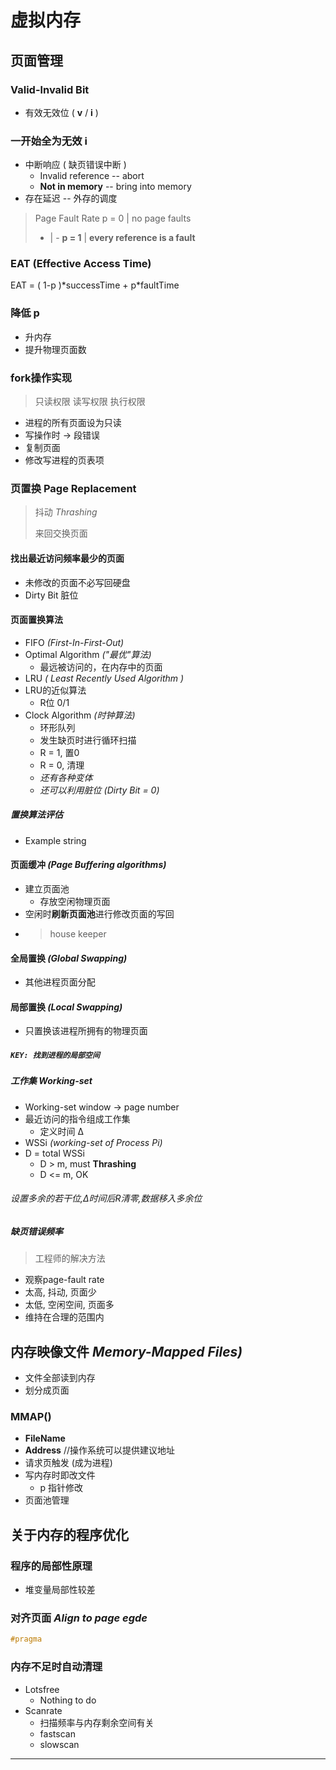 # 虚拟内存
## 页面管理
### Valid-lnvalid Bit
* 有效无效位 ( **v** / **i** )
### 一开始全为无效 **i**
* 中断响应 ( 缺页错误中断 )
  * Invalid reference  -- abort
  * **Not in memory**  -- bring into memory
* 存在延迟  --  外存的调度
> Page Fault Rate
> p = 0 | no page faults
> - | - 
> **p = 1** | **every reference is a fault**
### EAT (Effective Access Time)
EAT = ( 1-p )\*successTime + p\*faultTime
### 降低 p
* 升内存
* 提升物理页面数
### fork操作实现
> 只读权限 读写权限 执行权限
* 进程的所有页面设为只读
* 写操作时 -> 段错误
* 复制页面
* 修改写进程的页表项
### 页置换 Page Replacement
> 抖动 *Thrashing*
>
> 来回交换页面
#### 找出最近访问频率最少的页面
* 未修改的页面不必写回硬盘
* Dirty Bit  脏位
#### 页面置换算法
* FIFO *(First-In-First-Out)*
* Optimal Algorithm *("最优"算法)*
  * 最远被访问的，在内存中的页面
* LRU *( Least Recently Used Algorithm )*
* LRU的近似算法
  * R位 0/1
* Clock Algorithm *(时钟算法)*
  * 环形队列
  * 发生缺页时进行循环扫描
  * R = 1, 置0
  * R = 0, 清理
  * *还有各种变体*
  * *还可以利用脏位 (Dirty Bit = 0)*
##### 置换算法评估
* Example string
#### 页面缓冲 *(Page Buffering algorithms)*
* 建立页面池
  * 存放空闲物理页面
* 空闲时**刷新页面池**进行修改页面的写回
* > house keeper
#### 全局置换 *(Global Swapping)*
* 其他进程页面分配
#### 局部置换 *(Local Swapping)*
* 只置换该进程所拥有的物理页面
##### `KEY: 找到进程的局部空间`
##### 工作集 *Working-set*
* Working-set window -> page number
* 最近访问的指令组成工作集
  * 定义时间 Δ
* WSSi *(working-set of Process Pi)*
* D = total WSSi
  * D > m, must **Thrashing**
  * D <= m, OK
###### 设置多余的若干位,Δ时间后R清零,数据移入多余位
##### 缺页错误频率
> 工程师的解决方法
* 观察page-fault rate
* 太高, 抖动, 页面少
* 太低, 空闲空间, 页面多
* 维持在合理的范围内

## 内存映像文件 *Memory-Mapped Files)*
* 文件全部读到内存
* 划分成页面
### MMAP()
* **FileName**
* **Address** //操作系统可以提供建议地址
* 请求页触发 (成为进程)
* 写内存时即改文件
  * p 指针修改
* 页面池管理
## 关于内存的程序优化
### 程序的局部性原理
* 堆变量局部性较差 
### 对齐页面 *Align to page egde*
``` c
#pragma
```
### 内存不足时自动清理
* Lotsfree
  * Nothing to do
* Scanrate
  * 扫描频率与内存剩余空间有关
  * fastscan
  * slowscan
***